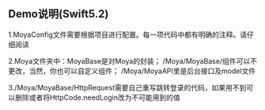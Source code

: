 ## Demo说明(Swift5.2)
1.MoyaConfig文件需要根据项目进行配置。每一项代码中都有明确的注释。请仔细阅读

2.Moya文件夹中：MoyaBase是对Moya的封装；
/Moya/MoyaBase/组件可以不更改，当然，你也可以自定义组件；
/Moya/MoyaAPI里是后台接口及model文件

3./Moya/MoyaBase/HttpRequest需要自己重写跳转登录的代码，如果用不到可以删除或者将HttpCode.needLogin改为不可能用到的值

